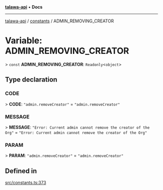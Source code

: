 [**talawa-api**](../../README.md) • **Docs**

***

[talawa-api](../../modules.md) / [constants](../README.md) / ADMIN\_REMOVING\_CREATOR

# Variable: ADMIN\_REMOVING\_CREATOR

\> `const` **ADMIN\_REMOVING\_CREATOR**: `Readonly`\<`object`\>

## Type declaration

### CODE

\> **CODE**: `"admin.removeCreator"` = `"admin.removeCreator"`

### MESSAGE

\> **MESSAGE**: `"Error: Current admin cannot remove the creator of the Org"` = `"Error: Current admin cannot remove the creator of the Org"`

### PARAM

\> **PARAM**: `"admin.removeCreator"` = `"admin.removeCreator"`

## Defined in

[src/constants.ts:373](https://github.com/PalisadoesFoundation/talawa-api/blob/5e38dbf44e47f2fc703410fad29ab5c8f7f26c77/src/constants.ts#L373)
